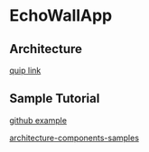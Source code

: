 # EchoWallApp

## Architecture
[quip link](https://developerforfun.quip.com/YLM7AbwGTuL9/Android-Framework-FrontEnd)

## Sample Tutorial
[github example](https://github.com/android/architecture-samples)

[architecture-components-samples](https://github.com/android/architecture-components-samples)

